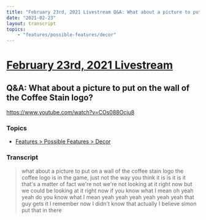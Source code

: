 ```yaml
---
title: "February 23rd, 2021 Livestream Q&A: What about a picture to put on the wall of the Coffee Stain logo?"
date: "2021-02-23"
layout: transcript
topics:
    - "features/possible-features/decor"
---
```

# [February 23rd, 2021 Livestream](../2021-02-23.md)
## Q&A: What about a picture to put on the wall of the Coffee Stain logo?
https://www.youtube.com/watch?v=COs088Ocju8

### Topics
* [Features > Possible Features > Decor](../topics/features/possible-features/decor.md)

### Transcript

> what about a picture to put on a wall of the coffee stain logo the coffee logo is in the game, just not the way you think it is is it is it that's a matter of fact we're not we're not looking at it right now but we could be looking at it right now if you know what I mean oh yeah yeah do you know what I mean yeah yeah yeah yeah yeah yeah that guy gets it I remember now I didn't know that actually I believe simon put that in there
